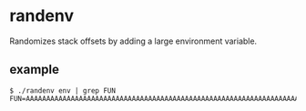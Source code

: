 # randenv

Randomizes stack offsets by adding a large environment variable.

## example

```
$ ./randenv env | grep FUN
FUN=AAAAAAAAAAAAAAAAAAAAAAAAAAAAAAAAAAAAAAAAAAAAAAAAAAAAAAAAAAAAAAAAAAAAAAAAAAAAAAAA
```
